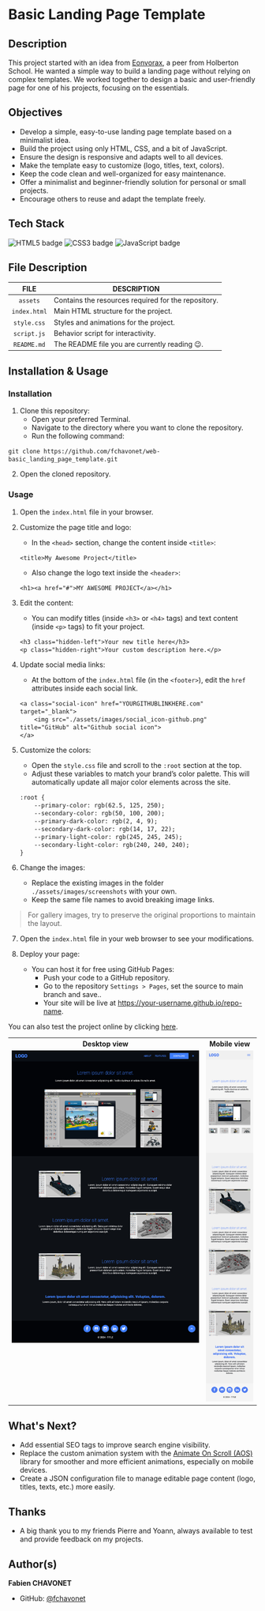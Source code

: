 # Basic Landing Page Template

## Description

This project started with an idea from <a href="https://github.com/Eonvorax">Eonvorax</a>, a peer from Holberton School. He wanted a simple way to build a landing page without relying on complex templates. We worked together to design a basic and user-friendly page for one of his projects, focusing on the essentials.

## Objectives

- Develop a simple, easy-to-use landing page template based on a minimalist idea.
- Build the project using only HTML, CSS, and a bit of JavaScript.
- Ensure the design is responsive and adapts well to all devices.
- Make the template easy to customize (logo, titles, text, colors).
- Keep the code clean and well-organized for easy maintenance.
- Offer a minimalist and beginner-friendly solution for personal or small projects.
- Encourage others to reuse and adapt the template freely.

## Tech Stack

![HTML5 badge](https://img.shields.io/badge/HTML5-e34f26?logo=html5&logoColor=white&style=for-the-badge)
![CSS3 badge](https://img.shields.io/badge/CSS3-1572b6?logo=css&logoColor=white&style=for-the-badge)
![JavaScript badge](https://img.shields.io/badge/JAVASCRIPT-f7df1e?logo=javascript&logoColor=black&style=for-the-badge)

## File Description

| **FILE**     | **DESCRIPTION**                                     |
| :----------: | --------------------------------------------------- |
| `assets`     | Contains the resources required for the repository. |
| `index.html` | Main HTML structure for the project.                |
| `style.css`  | Styles and animations for the project.              |
| `script.js`  | Behavior script for interactivity.                  |
| `README.md`  | The README file you are currently reading 😉.       |

## Installation & Usage

### Installation

1. Clone this repository:
    - Open your preferred Terminal.
    - Navigate to the directory where you want to clone the repository.
    - Run the following command:

```
git clone https://github.com/fchavonet/web-basic_landing_page_template.git
```

2. Open the cloned repository.

### Usage

1. Open the `index.html` file in your browser.

2. Customize the page title and logo:
    - In the `<head>` section, change the content inside `<title>`:

    ```
    <title>My Awesome Project</title>
    ```

    - Also change the logo text inside the `<header>`:

    ```
    <h1><a href="#">MY AWESOME PROJECT</a></h1>
    ```

3. Edit the content:
    - You can modify titles (inside `<h3>` or `<h4>` tags) and text content (inside `<p>` tags) to fit your project.

    ```
    <h3 class="hidden-left">Your new title here</h3>
    <p class="hidden-right">Your custom description here.</p>
    ```

4. Update social media links:
    - At the bottom of the `index.html` file (in the `<footer>`), edit the `href` attributes inside each social link.

    ```
    <a class="social-icon" href="YOURGITHUBLINKHERE.com" target="_blank">
        <img src="./assets/images/social_icon-github.png" title="GitHub" alt="Github social icon">
    </a>
    ```

5. Customize the colors:
    - Open the `style.css` file and scroll to the `:root` section at the top.
    - Adjust these variables to match your brand’s color palette. This will automatically update all major color elements across the site.

    ```
    :root {
        --primary-color: rgb(62.5, 125, 250);
        --secondary-color: rgb(50, 100, 200);
        --primary-dark-color: rgb(2, 4, 9);
        --secondary-dark-color: rgb(14, 17, 22);
        --primary-light-color: rgb(245, 245, 245);
        --secondary-light-color: rgb(240, 240, 240);
    }
    ````

6. Change the images:
    - Replace the existing images in the folder `./assets/images/screenshots` with your own.
    - Keep the same file names to avoid breaking image links.

> For gallery images, try to preserve the original proportions to maintain the layout.

7. Open the `index.html` file in your web browser to see your modifications.

8. Deploy your page:
    - You can host it for free using GitHub Pages:
        - Push your code to a GitHub repository.
        - Go to the repository `Settings > Pages`, set the source to main branch and save..
        - Your site will be live at https://your-username.github.io/repo-name.

You can also test the project online by clicking [here](https://fchavonet.github.io/full_stack-basic_landing_page_template/).

<table>
    <tr>
        <th align="center" style="text-align: center;">Desktop view</th>
        <th align="center" style="text-align: center;">Mobile view</th>
    </tr>
    <tr valign="top">
        <td align="center">
            <picture>
                <source media="(prefers-color-scheme: dark)" srcset="./assets/images/screenshots/desktop_page_screenshot-dark.webp">
                <source media="(prefers-color-scheme: light)" srcset="./assets/images/screenshots/desktop_page_screenshot-light.webp">
                <img src="./assets/images/screenshots/desktop_page_screenshot-dark.webp" alt="Desktop Screenshot" width="100%">
            </picture>
        </td>
        <td align="center">
            <picture>
                <source media="(prefers-color-scheme: dark)" srcset="./assets/images/screenshots/mobile_page_screenshot-dark.webp">
                <source media="(prefers-color-scheme: light)" srcset="./assets/images/screenshots/mobile_page_screenshot-light.webp">
                <img src="./assets/images/screenshots/mobile_page_screenshot-light.webp" alt="Mobile Screenshot" width="100%">
            </picture>
        </td>
    </tr>
</table>

## What's Next?

- Add essential SEO tags to improve search engine visibility.
- Replace the custom animation system with the [Animate On Scroll (AOS)](https://michalsnik.github.io/aos/) library for smoother and more efficient animations, especially on mobile devices.
- Create a JSON configuration file to manage editable page content (logo, titles, texts, etc.) more easily.

## Thanks

- A big thank you to my friends Pierre and Yoann, always available to test and provide feedback on my projects.

## Author(s)

**Fabien CHAVONET**
- GitHub: [@fchavonet](https://github.com/fchavonet)
